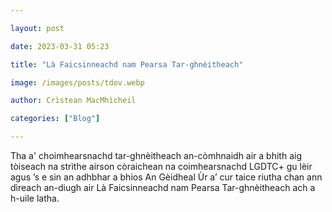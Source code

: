 ```yaml
---

layout: post

date: 2023-03-31 05:23

title: "Là Faicsinneachd nam Pearsa Tar-ghnèitheach"

image: /images/posts/tdov.webp

author: Crìstean MacMhìcheil

categories: ["Blog"]

---
```


Tha a' choimhearsnachd tar-ghnèitheach an-còmhnaidh air a bhith aig tòiseach na strìthe airson còraichean na coimhearsnachd LGDTC+ gu lèir agus ’s e sin an adhbhar a bhios An Gèidheal Ùr a’ cur taice riutha chan ann dìreach an-diugh air Là Faicsinneachd nam Pearsa Tar-ghnèitheach ach a h-uile latha.
